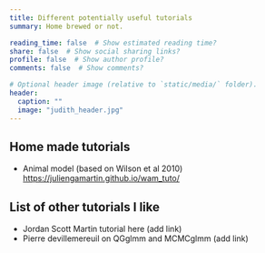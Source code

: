```yaml
---
title: Different potentially useful tutorials
summary: Home brewed or not.

reading_time: false  # Show estimated reading time?
share: false  # Show social sharing links?
profile: false  # Show author profile?
comments: false  # Show comments?

# Optional header image (relative to `static/media/` folder).
header:
  caption: ""
  image: "judith_header.jpg"
---
```


## Home made tutorials

- Animal model (based on Wilson et al 2010) https://juliengamartin.github.io/wam_tuto/


## List of other tutorials I like 

- Jordan Scott Martin tutorial here (add link)
- Pierre devillemereuil on QGglmm and MCMCglmm (add link)

